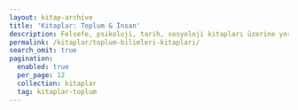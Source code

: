 ```yaml
---
layout: kitap-archive
title: 'Kitaplar: Toplum & İnsan'
description: Felsefe, psikoloji, tarih, sosyoloji kitapları üzerine yorumlar, eleştiriler, analizler.
permalink: /kitaplar/toplum-bilimleri-kitaplari/
search_omit: true
pagination: 
  enabled: true
  per_page: 12
  collection: kitaplar
  tag: kitaplar-toplum
---
```


